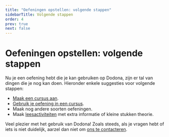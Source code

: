```yaml
---
title: "Oefeningen opstellen: volgende stappen"
sidebarTitle: Volgende stappen
order: 4
prev: true
next: false
---
```


# Oefeningen opstellen: volgende stappen

Nu je een oefening hebt die je kan gebruiken op Dodona, zijn er tal van dingen die je nog kan doen.
Hieronder enkele suggesties voor volgende stappen:

- [Maak een cursus aan](/nl/guides/teachers/creating-a-course/).
- [Gebruik je oefening in een cursus](/nl/guides/teachers/exercise-series-management/).
- Maak nog andere soorten oefeningen.
- Maak [leesactiviteiten](nl/references/exercise-config/) met extra informatie of kleine stukken theorie.

Veel plezier met het gebruik van Dodona!
Zoals steeds, als je vragen hebt of iets is niet duidelijk, aarzel dan niet om [ons te contacteren](https://dodona.be/nl/contact/).
